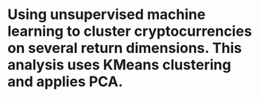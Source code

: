 # Using unsupervised machine learning to cluster cryptocurrencies on several return dimensions. This analysis uses KMeans clustering and applies PCA. 
